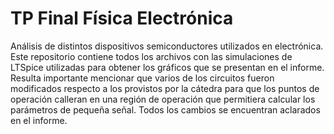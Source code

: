 # TP Final Física Electrónica

Análisis de distintos dispositivos semiconductores utilizados en electrónica. Este repositorio contiene todos los archivos con las simulaciones de LTSpice utilizadas para obtener los gráficos que se presentan en el informe. Resulta importante mencionar que varios de los circuitos fueron modificados respecto a los provistos por la cátedra para que los puntos de operación calleran en una región de operación que permitiera calcular los parámetros de pequeña señal. Todos los cambios se encuentran aclarados en el informe.
